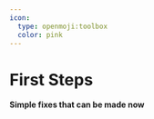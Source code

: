 ```yaml
---
icon: 
  type: openmoji:toolbox
  color: pink
---
```


# First Steps

<b>Simple fixes that can be made now</b>  